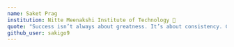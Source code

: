 ```yaml
---
name: Saket Prag
institution: Nitte Meenakshi Institute of Technology 🚩
quote: "Success isn’t always about greatness. It’s about consistency. Consistent hard work leads to success. Greatness will come."
github_user: sakigo9
---
```

